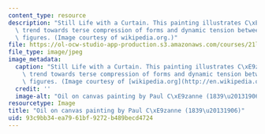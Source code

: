 ```yaml
---
content_type: resource
description: "Still Life with a Curtain. This painting illustrates C\xE9zanne's increasing\
  \ trend towards terse compression of forms and dynamic tension between geometric\
  \ figures. (Image courtesy of wikipedia.org.)"
file: https://ol-ocw-studio-app-production.s3.amazonaws.com/courses/21l-002-foundations-of-western-culture-the-making-of-the-modern-world-spring-2010/93c9bb34ea7961bf9272b489becd4724_21l-002s10-th.jpg
file_type: image/jpeg
image_metadata:
  caption: "Still Life with a Curtain. This painting illustrates C\xE9zanne's increasing\
    \ trend towards terse compression of forms and dynamic tension between geometric\
    \ figures. (Image courtesy of [wikipedia.org](http://en.wikipedia.org/wiki/File:C%C3%A9zanne,_Paul_-_Still_Life_with_a_Curtain.jpg).)"
  credit: ''
  image-alt: "Oil on canvas painting by Paul C\xE9zanne (1839\u20131906)."
resourcetype: Image
title: "Oil on canvas painting by Paul C\xE9zanne (1839\u20131906)"
uid: 93c9bb34-ea79-61bf-9272-b489becd4724
---
```

